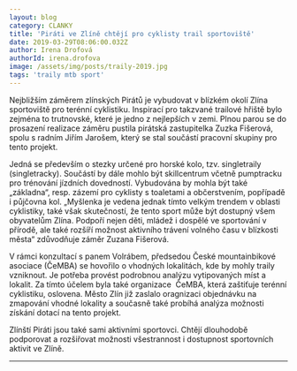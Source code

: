 ```yaml
---
layout: blog
category: CLANKY
title: 'Piráti ve Zlíně chtějí pro cyklisty trail sportoviště'
date: 2019-03-29T08:06:00.032Z
author: Irena Drofová
authorId: irena.drofova
image: /assets/img/posts/traily-2019.jpg   
tags: 'traily mtb sport'
---
```


Nejbližším záměrem zlínských Pirátů je vybudovat v blízkém okolí Zlína sportoviště pro terénní cyklistiku. Inspirací pro takzvané trailové hřiště bylo zejména to trutnovské, které je jedno z nejlepších v zemi. Plnou parou se do prosazení realizace záměru pustila pirátská zastupitelka Zuzka Fišerová, spolu s radním Jiřím Jarošem, který se stal součástí pracovní skupiny pro tento projekt. 

Jedná se především o stezky určené pro horské kolo, tzv. singletraily (singletracky). Součástí by dále mohlo být skillcentrum včetně pumptracku pro trénování jízdních dovedností. Vybudována by mohla být také „základna“, resp. zázemí pro cyklisty s toaletami a občerstvením, popřípadě i půjčovna kol. „Myšlenka je vedena jednak tímto velkým trendem v oblasti cyklistiky, také však skutečností, že tento sport může být dostupný všem obyvatelům Zlína. Podpoří nejen děti, mládež i dospělé ve sportování v přírodě, ale také rozšíří možnost aktivního trávení volného času v blízkosti města“ zdůvodňuje záměr Zuzana Fišerová.

V rámci konzultací s panem Volrábem, předsedou České mountainbikové asociace (ČeMBA) se hovořilo o vhodných lokalitách, kde by mohly traily vzniknout. Je potřeba provést podrobnou analýzu vytipovaných míst a lokalit. Za tímto účelem byla také organizace  ČeMBA, která zaštiťuje terénní cyklistiku, oslovena. Město Zlín již zaslalo oragnizaci objednávku na zmapování vhodné lokality a současně také probíhá analýza možnosti získání dotací na tento projekt.

Zlínští Piráti jsou také sami aktivními sportovci. Chtějí dlouhodobě podporovat a rozšiřovat možnosti všestrannost i dostupnost sportovních aktivit ve Zlíně. 





- - -
